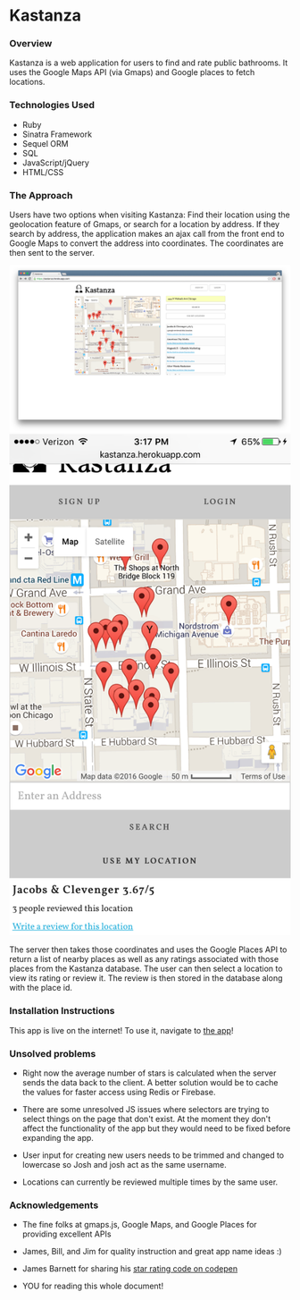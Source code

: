 # Kastanza

### Overview

Kastanza is a web application for users to find and rate public bathrooms.  It uses the Google Maps API (via Gmaps) and Google places to fetch locations.

### Technologies Used

+ Ruby
+ Sinatra Framework
+ Sequel ORM
+ SQL
+ JavaScript/jQuery
+ HTML/CSS

### The Approach

Users have two options when visiting Kastanza:  Find their location using the geolocation feature of Gmaps, or search for a location by address.  If they search by address, the application makes an ajax call from the front end to Google Maps to convert the address into coordinates.  The coordinates are then sent to the server.

![list of places](/readmeimgs/desktop3.png)
![list of places mobile](/readmeimgs/mobile3.png)

The server then takes those coordinates and uses the Google Places API to return a list of nearby places as well as any ratings associated with those places from the Kastanza database.  The user can then select a location to view its rating or review it.  The review is then stored in the database along with the place id.

### Installation Instructions

This app is live on the internet!  To use it, navigate to [the app](https://kastanza.herokuapps.com/)!

### Unsolved problems

+ Right now the average number of stars is calculated when the server sends the data back to the client.  A better solution would be to cache the values for faster access using Redis or Firebase.

+ There are some unresolved JS issues where selectors are trying to select things on the page that don't exist.  At the moment they don't affect the functionality of the app but they would need to be fixed before expanding the app.

+ User input for creating new users needs to be trimmed and changed to lowercase so Josh and josh act as the same username.

+ Locations can currently be reviewed multiple times by the same user.

### Acknowledgements

+ The fine folks at gmaps.js, Google Maps, and Google Places for providing excellent APIs

+ James, Bill, and Jim for quality instruction and great app name ideas :)

+ James Barnett for sharing his [star rating code on codepen](http://codepen.io/jamesbarnett/pen/vlpkh)

+ YOU for reading this whole document!
